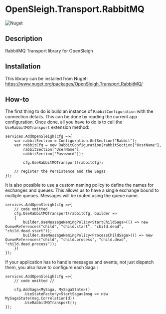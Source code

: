 # OpenSleigh.Transport.RabbitMQ
![Nuget](https://img.shields.io/nuget/v/OpenSleigh.Transport.RabbitMQ?style=plastic)

## Description
RabbitMQ Transport library for OpenSleigh

## Installation
This library can be installed from Nuget: https://www.nuget.org/packages/OpenSleigh.Transport.RabbitMQ/

## How-to

The first thing to do is build an instance of `RabbitConfiguration` with the connection details. This can be done by reading the current app configuration. Once done, all you have to do is to call the `UseRabbitMQTransport` extension method:

```
services.AddOpenSleigh(cfg =>{     
    var rabbitSection = Configuration.GetSection("Rabbit");
    var rabbitCfg = new RabbitConfiguration(rabbitSection["HostName"],
        rabbitSection["UserName"],
        rabbitSection["Password"]);

        cfg.UseRabbitMQTransport(rabbitCfg);

    // register the Persistence and the Sagas
});
```

It is also possible to use a custom naming policy to define the names for exchanges and queues. This allows us to have a single exchange bound to multiple queues. Messages will be routed using the queue name.

```
services.AddOpenSleigh(cfg =>{  
    // code omitted
    cfg.UseRabbitMQTransport(rabbitCfg, builder =>
    {                        
        builder.UseMessageNamingPolicy<StartChildSaga>(() => new QueueReferences("child", "child.start", "child.dead", "child.dead.start"));
        builder.UseMessageNamingPolicy<ProcessChildSaga>(() => new QueueReferences("child", "child.process", "child.dead", "child.dead.process"));
    })
});

```


If your application has to handle messages and events, not just dispatch them, you also have to configure each Saga :

```
services.AddOpenSleigh(cfg =>{  
    // code omitted //

    cfg.AddSaga<MySaga, MySagaState>()
        .UseStateFactory<StartSaga>(msg => new MySagaState(msg.CorrelationId))
        .UseRabbitMQTransport();
});
```